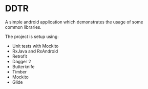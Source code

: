 # DDTR 

A simple android application which demonstrates the usage of some common libraries.

The project is setup using:

- Unit tests with Mockito
- RxJava and RxAndroid
- Retrofit
- Dagger 2
- Butterknife
- Timber
- Mockito
- Glide
